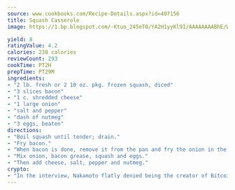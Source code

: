 ```yaml
---
source: www.cookbooks.com/Recipe-Details.aspx?id=407156
title: Squash Casserole
image: https://1.bp.blogspot.com/-Ktuo_245eT0/YA2H1yyKl9I/AAAAAAAABhE/WMoqSq2tWOcgMkPaLYZ-49h8pVDUUwFCQCLcBGAsYHQ/s307/5.png

yield: 8
ratingValue: 4.2
calories: 238 calories
reviewCount: 293
cookTime: PT2H
prepTime: PT29M
ingredients:
- "2 lb. fresh or 2 10 oz. pkg. frozen squash, diced"
- "3 slices bacon"
- "1 c. shredded cheese"
- "1 large onion"
- "salt and pepper"
- "dash of nutmeg"
- "3 eggs, beaten"
directions:
- "Boil squash until tender; drain."
- "Fry bacon."
- "When bacon is done, remove it from the pan and fry the onion in the bacon grease until the onion looks clear."
- "Mix onion, bacon grease, squash and eggs."
- "Then add cheese, salt, pepper and nutmeg."
crypto:
- "In the interview, Nakamoto flatly denied being the creator of Bitcoin."
---
```

